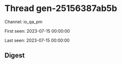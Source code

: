 # Thread gen-25156387ab5b
Channel: io_qa_pm

First seen: 2023-07-15 00:00:00

Last seen: 2023-07-15 00:00:00

## Digest


